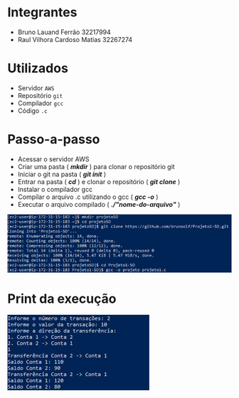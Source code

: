 # Integrantes

- Bruno Lauand Ferrão 32217994
- Raul Vilhora Cardoso Matias 32267274

# Utilizados

- Servidor <code>AWS</code>
- Repositório <code>git</code>
- Compilador <code>gcc</code>
- Código <code>.c</code>

# Passo-a-passo

- Acessar o servidor AWS
- Criar uma pasta ( **_mkdir_** ) para clonar o repositório git
- Iniciar o git na pasta ( **_git init_** )
- Entrar na pasta ( **_cd_** ) e clonar o repositório ( **_git clone_** )
- Instalar o compilador gcc
- Compilar o arquivo .c utilizando o gcc ( **_gcc -o_** )
- Executar o arquivo compilado ( **_./"nome-do-arquivo"_** )

<img src="/Prints/print2.png">

# Print da execução

<img src="/Prints/print.png">
